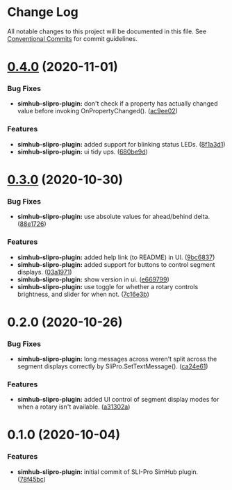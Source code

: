 # Change Log

All notable changes to this project will be documented in this file.
See [Conventional Commits](https://conventionalcommits.org) for commit guidelines.

# [0.4.0](https://github.com/simelation/simhub-plugins/compare/@simelation/simhub-slipro-plugin@0.3.0...@simelation/simhub-slipro-plugin@0.4.0) (2020-11-01)

### Bug Fixes

-   **simhub-slipro-plugin:** don't check if a property has actually changed value before invoking OnPropertyChanged(). ([ac9ee02](https://github.com/simelation/simhub-plugins/commit/ac9ee0271c6d797d341b0de12d9492b4606c2c4f))

### Features

-   **simhub-slipro-plugin:** added support for blinking status LEDs. ([8f1a3d1](https://github.com/simelation/simhub-plugins/commit/8f1a3d1fbc8fc78f72b672ffc43b1b68bdc63efb))
-   **simhub-slipro-plugin:** ui tidy ups. ([680be9d](https://github.com/simelation/simhub-plugins/commit/680be9d121c630e207e8009516b4d88e2bc00266))

# [0.3.0](https://github.com/simelation/simhub-plugins/compare/@simelation/simhub-slipro-plugin@0.2.0...@simelation/simhub-slipro-plugin@0.3.0) (2020-10-30)

### Bug Fixes

-   **simhub-slipro-plugin:** use absolute values for ahead/behind delta. ([88e1726](https://github.com/simelation/simhub-plugins/commit/88e17267568074aad41d38e13196990823bdbc9d))

### Features

-   **simhub-slipro-plugin:** added help link (to README) in UI. ([9bc6837](https://github.com/simelation/simhub-plugins/commit/9bc68374ee6bae7d0985ce5a0b049fac02dfd513))
-   **simhub-slipro-plugin:** added support for buttons to control segment displays. ([03a1971](https://github.com/simelation/simhub-plugins/commit/03a1971f21e49574a43e1ca483e8f13a8a776877))
-   **simhub-slipro-plugin:** show version in ui. ([e669799](https://github.com/simelation/simhub-plugins/commit/e669799ca311a84402d1fa2e8cda0e4ac68701b4))
-   **simhub-slipro-plugin:** use toggle for whether a rotary controls brightness, and slider for when not. ([7c16e3b](https://github.com/simelation/simhub-plugins/commit/7c16e3bf80382a8ac521e8d5aaa448d9558358b1))

# 0.2.0 (2020-10-26)

### Bug Fixes

-   **simhub-slipro-plugin:** long messages across weren't split across the segment displays correctly by SliPro.SetTextMessage(). ([ca24e61](https://github.com/simelation/simhub-plugins/commit/ca24e6109e32aa4d9d864edd1e34b017a9da6b1e))

### Features

-   **simhub-slipro-plugin:** added UI control of segment display modes for when a rotary isn't available. ([a31302a](https://github.com/simelation/simhub-plugins/commit/a31302ae18fdd330253cdfd2afa5efbaccff6698))

# 0.1.0 (2020-10-04)

### Features

-   **simhub-slipro-plugin:** initial commit of SLI-Pro SimHub plugin. ([78f45bc](https://github.com/simelation/simhub-plugins/commit/78f45bc959292a61fb4fdcc1d805ece3d0f25e92))
